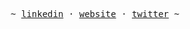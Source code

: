 <p align="center"><samp> ~
   <a href="https://www.linkedin.com/in/armancurr" target="_blank">linkedin</a>
   ·
   <a href="https://armancurr.vercel.app" target="_blank">website</a>
   ·
   <a href="https://x.com/rrucnamra" target="_blank">twitter</a>
   ~ </samp><br><br>
</p>
